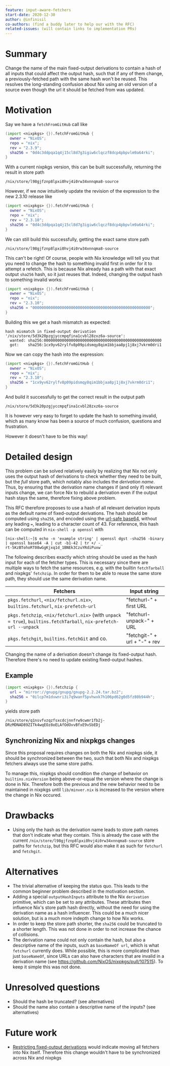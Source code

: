 ```yaml
---
feature: input-aware-fetchers
start-date: 2020-12-30
author: @infinisil
co-authors: (find a buddy later to help our with the RFC)
related-issues: (will contain links to implementation PRs)
---
```


# Summary
[summary]: #summary

Change the name of the main fixed-output derivations to contain a hash of all inputs that could affect the output hash, such that if any of them change, a previously-fetched path with the same hash won't be reused. This resolves the long-standing confusion about Nix using an old version of a source even though the url it should be fetched from was updated.

# Motivation
[motivation]: #motivation

Say we have a `fetchFromGitHub` call like
```nix
(import <nixpkgs> {}).fetchFromGitHub {
  owner = "NixOS";
  repo = "nix";
  rev = "2.3.9";
  sha256 = "0d4c3ddpqa1q4j15cl8d7g3igiw6clqczf8dcp4pbpvlm9a64rki";
}
```

With a current nixpkgs version, this can be built successfully, returning the result in store path
```
/nix/store/l98gjfznp8lpxi0hvj4i0rw34xnnqma8-source
```

However, if we now intuitively update the revision of the expression to the new 2.3.10 release like
```nix
(import <nixpkgs> {}).fetchFromGitHub {
  owner = "NixOS";
  repo = "nix";
  rev = "2.3.10";
  sha256 = "0d4c3ddpqa1q4j15cl8d7g3igiw6clqczf8dcp4pbpvlm9a64rki";
}
```

We can still build this successfully, getting the exact same store path
```
/nix/store/l98gjfznp8lpxi0hvj4i0rw34xnnqma8-source
```

This can't be right! Of course, people with Nix knowledge will tell you that you need to change the hash to something invalid first in order for it to attempt a refetch. This is because Nix already has a path with that exact output `sha256` hash, so it just reuses that. Indeed, changing the output hash to something invalid works:
```nix
(import <nixpkgs> {}).fetchFromGitHub {
  owner = "NixOS";
  repo = "nix";
  rev = "2.3.10";
  sha256 = "0000000000000000000000000000000000000000000000000000";
}
```

Building this we get a hash mismatch as expected:

```
hash mismatch in fixed-output derivation '/nix/store/5d3k20pzgjyccmpqfina1cvbl28zxz6a-source':
  wanted: sha256:0000000000000000000000000000000000000000000000000000
  got:    sha256:1cx9yv62rylfv8p09pidsmqy8qim1bbjaa8pj1j8xj7vkrm0dri1
```

Now we can copy the hash into the expression:
```nix
(import <nixpkgs> {}).fetchFromGitHub {
  owner = "NixOS";
  repo = "nix";
  rev = "2.3.10";
  sha256 = "1cx9yv62rylfv8p09pidsmqy8qim1bbjaa8pj1j8xj7vkrm0dri1";
}
```

And build it successfully to get the correct result in the output path
```
/nix/store/5d3k20pzgjyccmpqfina1cvbl28zxz6a-source
```

It is however very easy to forget to update the hash to something invalid, which as many know has been a source of much confusion, questions and frustration.

However it doesn't have to be this way!

# Detailed design
[design]: #detailed-design

This problem can be solved relatively easily by realizing that Nix not only uses the output hash of derivations to check whether they need to be built, but the _full_ store path, which notably also includes the _derivation name_. Thus, by ensuring that the derivation name changes if (and only if) relevant inputs change, we can force Nix to rebuild a derivation even if the output hash stays the same, therefore fixing above problem.

This RFC therefore proposes to use a hash of all relevant derivation inputs as the default name of fixed-output derivations. The hash should be computed using `sha256`, and encoded using the [url-safe base64](https://tools.ietf.org/html/rfc4648#section-5), without any leading `=`, leading to a character count of 43. For reference, this hash can be computed in `nix-shell -p openssl` with
```
[nix-shell:~]$ echo -n 'example string' | openssl dgst -sha256 -binary | openssl base64 -A | cut -b1-42 | tr +/ -_
rt-5KzBTohoRT08wGgKjxq1d_1BNEk3CzuYRdiPuxw
```

The following describes exactly which string should be used as the hash input for each of the fetcher types. This is necessary since there are multiple ways to fetch the same resources, e.g. with the builtin `fetchTarball` and nixpkgs' `fetchzip`. In order for them to be able to reuse the same store path, they should use the same derivation name.

| Fetchers | Input string |
| --- | --- |
| `pkgs.fetchurl`, `<nix/fetchurl.nix>`, `builtins.fetchurl`, `nix-prefetch-url` | "fetchurl-" + first URL |
| `pkgs.fetchzip`, `<nix/fetchurl.nix>` (with `unpack = true`), `builtins.fetchTarball`, `nix-prefetch-url --unpack` | "fetchurl-unpack-" + URL |
| `pkgs.fetchgit`, `builtins.fetchGit` and co. | "fetchgit-" + url + "-" + rev |

Changing the name of a derivation doesn't change its fixed-output hash. Therefore there's no need to update existing fixed-output hashes.

## Example

```nix
(import <nixpkgs> {}).fetchzip {
  url = "mirror://gnupg/gnupg/gnupg-2.2.24.tar.bz2";
  sha256 = "0ilcp7m1dvwnri3i7q9wanf5pvhwxk7h106pd62g0d5fz80b944h";
}
```

yields store path
```
/nix/store/q1nsvfvzqzfsxcdcjnnfrw9cwmr1fb2j-DRzMDNAD89ZITk4wqEOz8oELAfOdOvvBfxE9vSbEDj
```

## Synchronizing Nix and nixpkgs changes

Since this proposal requires changes on both the Nix and nixpkgs side, it should be synchronized between the two, such that both Nix and nixpkgs fetchers always use the same store paths.

To manage this, nixpkgs should condition the change of behavior on `builtins.nixVersion` being above-or-equal the version where the change is done in Nix. Therefore both the previous and the new behavior need to be maintained in nixpkgs until `lib/minver.nix` is increased to the version where the change in Nix occured.

# Drawbacks
[drawbacks]: #drawbacks

- Using only the hash as the derivation name leads to store path names that don't indicate what they contain. This is already the case with the current `/nix/store/l98gjfznp8lpxi0hvj4i0rw34xnnqma8-source` store paths for `fetchzip`, but this RFC would also make it as such for `fetchurl` and `fetchgit`.

# Alternatives
[alternatives]: #alternatives

- The trivial alternative of keeping the status quo. This leads to the common beginner problem described in the motivation section.
- Adding a special `outputHashInputs` attribute to the Nix `derivation` primitive, which can be set to any attributes. These attributes then influence Nix's store path hash directly, without the need for using the derivation name as a hash influencer. This could be a much nicer solution, but is a much more indepth change to how Nix works.
- In order to keep the store path shorter, the `sha256` could be truncated to a shorter length. This was not done in order to not increase the chance of collisions.
- The derivation name could not only contain the hash, but also a descriptive name of the inputs, such as `baseNameOf url`, which is what `fetchurl` currently does. While possible, this is more complicated than just `baseNameOf`, since URLs can also have characters that are invalid in a derivation name (see https://github.com/NixOS/nixpkgs/pull/107515). To keep it simple this was not done.

# Unresolved questions
[unresolved]: #unresolved-questions

- Should the hash be truncated? (see alternatives)
- Should the name also contain a descriptive name of the inputs? (see alternatives)

# Future work
[future]: #future-work

- [Restricting fixed-output derivations](https://github.com/NixOS/nix/issues/2270) would indicate moving all fetchers into Nix itself. Therefore this change wouldn't have to be synchronized across Nix and nixpkgs
